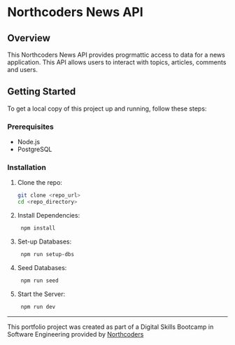 # Northcoders News API

## Overview

This Northcoders News API provides progrmattic access to data for a news application. This API allows users to interact with topics, articles, comments and users.


## Getting Started

To get a local copy of this project up and running, follow these steps:

### Prerequisites

- Node.js
- PostgreSQL

### Installation

1. Clone the repo:
   ```bash
   git clone <repo_url>
   cd <repo_directory>
2. Install Dependencies:
   ```bash
    npm install
3. Set-up Databases:
   ```bash
    npm run setup-dbs
4. Seed Databases:
   ```bash
    npm run seed
5. Start the Server:
   ```bash
    npm run dev
--- 

This portfolio project was created as part of a Digital Skills Bootcamp in Software Engineering provided by [Northcoders](https://northcoders.com/)

